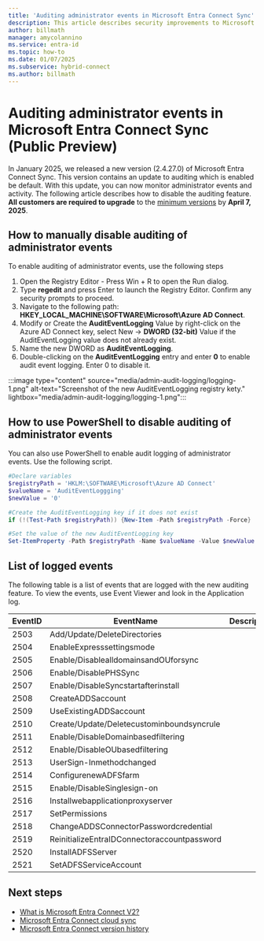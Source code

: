 ```yaml
---
title: 'Auditing administrator events in Microsoft Entra Connect Sync'
description: This article describes security improvements to Microsoft Entra Connect Sync and how to enable logging of administrator activities.
author: billmath
manager: amycolannino
ms.service: entra-id
ms.topic: how-to
ms.date: 01/07/2025
ms.subservice: hybrid-connect
ms.author: billmath
---
```


# Auditing administrator events in Microsoft Entra Connect Sync (Public Preview)

In January 2025, we released a new version (2.4.27.0) of Microsoft Entra Connect Sync. This version contains an update to auditing which is enabled be default. With this update, you can now monitor administrator events and activity.  The following article describes how to disable the auditing feature.  **All customers are required to upgrade** to the [minimum versions](#minimum-versions) by **April 7, 2025**. 

## How to manually disable auditing of administrator events
To enable auditing of administrator events, use the following steps

1. Open the Registry Editor - Press Win + R to open the Run dialog. 
2. Type **regedit** and press Enter to launch the Registry Editor. Confirm any security prompts to proceed. 
3. Navigate to the following path: **HKEY_LOCAL_MACHINE\SOFTWARE\Microsoft\Azure AD Connect**.  
4. Modify or Create the **AuditEventLogging** Value by right-click on the Azure AD Connect key, select New -> **DWORD (32-bit)** Value if the AuditEventLogging value does not already exist. 
5. Name the new DWORD as **AuditEventLogging**. 
6. Double-clicking on the **AuditEventLogging** entry and enter **0** to enable audit event logging.  Enter 0 to disable it. 

:::image type="content" source="media/admin-audit-logging/logging-1.png" alt-text="Screenshot of the new AuditEventLogging registry kety." lightbox="media/admin-audit-logging/logging-1.png":::


## How to use PowerShell to disable auditing of administrator events
You can also use PowerShell to enable audit logging of administrator events.  Use the following script.

  ```powershell
  #Declare variables
  $registryPath = 'HKLM:\SOFTWARE\Microsoft\Azure AD Connect'
  $valueName = 'AuditEventLoggging'
  $newValue = '0'

  #Create the AuditEventLogging key if it does not exist
  if (!(Test-Path $registryPath)) {New-Item -Path $registryPath -Force}

  #Set the value of the new AuditEventLogging key
  Set-ItemProperty -Path $registryPath -Name $valueName -Value $newValue
  ```

## List of logged events
The following table is a list of events that are logged with the new auditing feature.  To view the events, use Event Viewer and look in the Application log. 

|EventID|EventName|Description|
|-----|-----|-----|
|2503|Add/Update/DeleteDirectories||
|2504|EnableExpresssettingsmode|| 
|2505|Enable/DisablealldomainsandOUforsync|| 
|2506|Enable/DisablePHSSync|| 
|2507|Enable/DisableSyncstartafterinstall|| 
|2508|CreateADDSaccount|| 
|2509|UseExistingADDSaccount|| 
|2510|Create/Update/Deletecustominboundsyncrule|| 
|2511|Enable/DisableDomainbasedfiltering||
|2512|Enable/DisableOUbasedfiltering|| 
|2513|UserSign-Inmethodchanged|| 
|2514|ConfigurenewADFSfarm|| 
|2515|Enable/DisableSinglesign-on|| 
|2516|Installwebapplicationproxyserver||
|2517|SetPermissions|| 
|2518|ChangeADDSConnectorPasswordcredential|| 
|2519|ReinitializeEntraIDConnectoraccountpassword|| 
|2520|InstallADFSServer|| 
|2521|SetADFSServiceAccount|| 


  ## Next steps

- [What is Microsoft Entra Connect V2?](whatis-azure-ad-connect-v2.md)
- [Microsoft Entra Connect cloud sync](/azure/active-directory/cloud-sync/what-is-cloud-sync)
- [Microsoft Entra Connect version history](reference-connect-version-history.md)